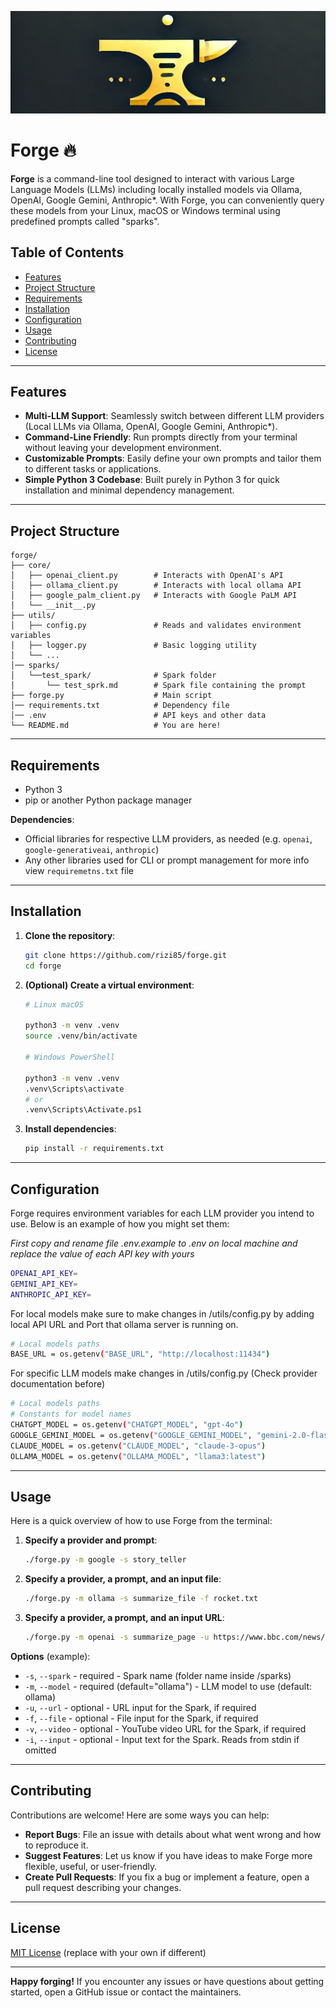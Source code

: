 ![Forge Logo](/res/forge.png)

# Forge 🔥

**Forge** is a command-line tool designed to interact with various Large Language Models (LLMs) including locally installed models via Ollama, OpenAI, Google Gemini, Anthropic*.
With Forge, you can conveniently query these models from your Linux, macOS or Windows terminal using predefined prompts called "sparks".

## Table of Contents

- [Features](#features)
- [Project Structure](#project-structure)
- [Requirements](#requirements)
- [Installation](#installation)
- [Configuration](#configuration)
- [Usage](#usage)
- [Contributing](#contributing)
- [License](#license)

---

## Features

- **Multi-LLM Support**: Seamlessly switch between different LLM providers (Local LLMs via Ollama, OpenAI, Google Gemini, Anthropic*).
- **Command-Line Friendly**: Run prompts directly from your terminal without leaving your development environment.
- **Customizable Prompts**: Easily define your own prompts and tailor them to different tasks or applications.
- **Simple Python 3 Codebase**: Built purely in Python 3 for quick installation and minimal dependency management.

---

## Project Structure

```
forge/
├── core/
│   ├── openai_client.py        # Interacts with OpenAI's API
│   ├── ollama_client.py        # Interacts with local ollama API
│   ├── google_palm_client.py   # Interacts with Google PaLM API
│   └── __init__.py
├── utils/
│   ├── config.py               # Reads and validates environment variables
│   ├── logger.py               # Basic logging utility
│   └── ...
│── sparks/
│   └──test_spark/              # Spark folder
│       └── test_sprk.md        # Spark file containing the prompt
├── forge.py                    # Main script
│── requirements.txt            # Dependency file
│── .env                        # API keys and other data
└── README.md                   # You are here!
```

---

## Requirements

- Python 3
- pip or another Python package manager

**Dependencies**:  
- Official libraries for respective LLM providers, as needed (e.g. `openai`, `google-generativeai`, `anthropic`)  
- Any other libraries used for CLI or prompt management for more info view `requiremetns.txt` file

---

## Installation

1. **Clone the repository**:
   ```bash
   git clone https://github.com/rizi85/forge.git
   cd forge
   ```

2. **(Optional) Create a virtual environment**:

   ```bash
   # Linux macOS

   python3 -m venv .venv
   source .venv/bin/activate

   # Windows PowerShell

   python3 -m venv .venv
   .venv\Scripts\activate
   # or
   .venv\Scripts\Activate.ps1
   ```

3. **Install dependencies**:
   ```bash
   pip install -r requirements.txt
   ```

---

## Configuration

Forge requires environment variables for each LLM provider you intend to use. Below is an example of how you might set them:

*First copy and rename file .env.example to .env on local machine and replace the value of each API key with yours*
```bash
OPENAI_API_KEY=
GEMINI_API_KEY=
ANTHROPIC_API_KEY=
```

For local models make sure to make changes in /utils/config.py by adding local API URL and Port that ollama server is running on.

```bash
# Local models paths
BASE_URL = os.getenv("BASE_URL", "http://localhost:11434")
```

For specific LLM models make changes in /utils/config.py (Check provider documentation before)
```bash
# Local models paths
# Constants for model names
CHATGPT_MODEL = os.getenv("CHATGPT_MODEL", "gpt-4o")
GOOGLE_GEMINI_MODEL = os.getenv("GOOGLE_GEMINI_MODEL", "gemini-2.0-flash")
CLAUDE_MODEL = os.getenv("CLAUDE_MODEL", "claude-3-opus")
OLLAMA_MODEL = os.getenv("OLLAMA_MODEL", "llama3:latest")
```
---

## Usage

Here is a quick overview of how to use Forge from the terminal:

1. **Specify a provider and prompt**:
   ```bash
   ./forge.py -m google -s story_teller
   ```

2. **Specify a provider, a prompt, and an input file**:
   ```bash
   ./forge.py -m ollama -s summarize_file -f rocket.txt
   ```

3. **Specify a provider, a prompt, and an input URL**:
   ```bash
   ./forge.py -m openai -s summarize_page -u https://www.bbc.com/news/articles/1.html
   ```

**Options** (example):
- `-s`, `--spark`  - required - Spark name (folder name inside /sparks)
- `-m`, `--model`  - required (default="ollama") - LLM model to use (default: ollama)
- `-u`, `--url`   - optional - URL input for the Spark, if required
- `-f`, `--file`  - optional - File input for the Spark, if required
- `-v`, `--video` - optional - YouTube video URL for the Spark, if required
- `-i`, `--input` - optional - Input text for the Spark. Reads from stdin if omitted

---

## Contributing

Contributions are welcome! Here are some ways you can help:

- **Report Bugs**: File an issue with details about what went wrong and how to reproduce it.
- **Suggest Features**: Let us know if you have ideas to make Forge more flexible, useful, or user-friendly.
- **Create Pull Requests**: If you fix a bug or implement a feature, open a pull request describing your changes.

---

## License

[MIT License](LICENSE) (replace with your own if different)

---

**Happy forging!** If you encounter any issues or have questions about getting started, open a GitHub issue or contact the maintainers.
